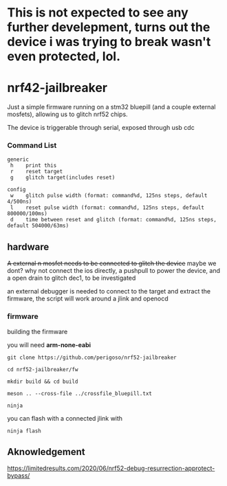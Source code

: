 # This is not expected to see any further develepment, turns out the device i was trying to break wasn't even protected, lol.

# nrf42-jailbreaker

Just a simple firmware running on a stm32 bluepill (and a couple external mosfets), allowing us to glitch nrf52 chips.

The device is triggerable through serial, exposed through usb cdc

### Command List
```
generic
 h    print this
 r    reset target
 g    glitch target(includes reset)

config
 w    glitch pulse width (format: command%d, 125ns steps, default 4/500ns)
 l    reset pulse width (format: command%d, 125ns steps, default 800000/100ms)
 d    time between reset and glitch (format: command%d, 125ns steps, default 504000/63ms)
```
## hardware

~~A external n mosfet needs to be connected to glitch the device~~ maybe we dont? why not connect the ios directly, a pushpull to power the device, and a open drain to glitch dec1, to be investigated

an external debugger is needed to connect to the target and extract the firmware, the script will work around a jlink and openocd

### firmware

building the firmware

you will need **arm-none-eabi**

`git clone https://github.com/perigoso/nrf52-jailbreaker`

`cd nrf52-jailbreaker/fw`

`mkdir build && cd build`

`meson .. --cross-file ../crossfile_bluepill.txt`

`ninja`

you can flash with a connected jlink with

`ninja flash`

## Aknowledgement

https://limitedresults.com/2020/06/nrf52-debug-resurrection-approtect-bypass/

